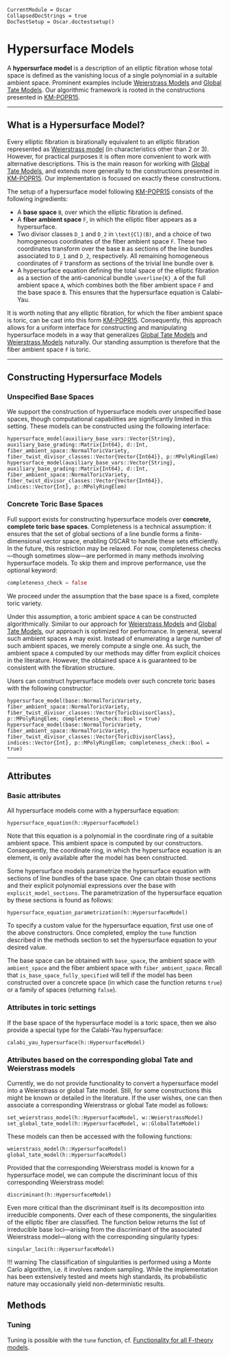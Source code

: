 ```@meta
CurrentModule = Oscar
CollapsedDocStrings = true
DocTestSetup = Oscar.doctestsetup()
```

# Hypersurface Models

A **hypersurface model** is a description of an elliptic fibration whose
total space is defined as the vanishing locus of a single polynomial in a
suitable ambient space. Prominent examples include [Weierstrass Models](@ref)
and [Global Tate Models](@ref). Our algorithmic framework is rooted in the
constructions presented in [KM-POPR15](@cite).

---

## What is a Hypersurface Model?

Every elliptic fibration is birationally equivalent to an elliptic fibration
represented as [Weierstrass model](@ref) (in characteristics other than 2 or 3).
However, for practical purposes it is often more convenient to work with alternative
descriptions. This is the main reason for working with [Global Tate Models](@ref),
and extends more generally to the constructions presented in [KM-POPR15](@cite).
Our implementation is focused on exactly these constructions.

The setup of a hypersurface model following [KM-POPR15](@cite) consists of the
following ingredients:

- A **base space** ``B``, over which the elliptic fibration is defined.
- A **fiber ambient space** ``F``, in which the elliptic fiber appears as a hypersurface.
- Two divisor classes ``D_1`` and ``D_2`` in ``\text{Cl}(B)``, and a choice of two
homogeneous coordinates of the fiber ambient space ``F``. These two coordinates transform
over the base ``B`` as sections of the line bundles associated to ``D_1`` and ``D_2``,
respectively. All remaining homogeneous coordinates of ``F`` transform as sections of the
trivial line bundle over ``B``.
- A hypersurface equation defining the total space of the elliptic fibration as a section
of the anti-canonical bundle ``\overline{K}_A`` of the full ambient space ``A``, which
combines both the fiber ambient space ``F`` and the base space ``B``. This ensures that
the hypersurface equation is Calabi–Yau.

It is worth noting that any elliptic fibration, for which the fiber ambient space is toric,
can be cast into this form [KM-POPR15](@cite). Consequently, this approach allows for a
uniform interface for constructing and manipulating hypersurface models in a way that
generalizes [Global Tate Models](@ref) and [Weierstrass Models](@ref) naturally. Our standing
assumption is therefore that the fiber ambient space ``F`` is toric.

---

## Constructing Hypersurface Models

### Unspecified Base Spaces

We support the construction of hypersurface models over unspecified base spaces, though
computational capabilities are significantly limited in this setting. These models can
be constructed using the following interface:

```@docs
hypersurface_model(auxiliary_base_vars::Vector{String}, auxiliary_base_grading::Matrix{Int64}, d::Int, fiber_ambient_space::NormalToricVariety, fiber_twist_divisor_classes::Vector{Vector{Int64}}, p::MPolyRingElem)
hypersurface_model(auxiliary_base_vars::Vector{String}, auxiliary_base_grading::Matrix{Int64}, d::Int, fiber_ambient_space::NormalToricVariety, fiber_twist_divisor_classes::Vector{Vector{Int64}}, indices::Vector{Int}, p::MPolyRingElem)
```

### Concrete Toric Base Spaces

Full support exists for constructing hypersurface models over **concrete, complete toric base spaces**.
Completeness is a technical assumption: it ensures that the set of global sections of a line bundle
forms a finite-dimensional vector space, enabling OSCAR to handle these sets efficiently. In the
future, this restriction may be relaxed. For now, completeness checks—though sometimes slow—are
performed in many methods involving hypersurface models. To skip them and improve performance, use
the optional keyword:

```julia
completeness_check = false
```

We proceed under the assumption that the base space is a fixed, complete toric variety.

Under this assumption, a toric ambient space ``A`` can be constructed algorithmically. Similar to
our approach for [Weierstrass Models](@ref) and [Global Tate Models](@ref), our approach is optimized
for performance. In general, several such ambient spaces ``A`` may exist. Instead of enumerating a
large number of such ambient spaces, we merely compute a single one. As such, the ambient space ``A``
computed by our methods may differ from explicit choices in the literature. However, the obtained
space ``A`` is guaranteed to be consistent with the fibration structure.

Users can construct hypersurface models over such concrete toric bases with the following constructor:

```@docs
hypersurface_model(base::NormalToricVariety, fiber_ambient_space::NormalToricVariety, fiber_twist_divisor_classes::Vector{ToricDivisorClass}, p::MPolyRingElem; completeness_check::Bool = true)
hypersurface_model(base::NormalToricVariety, fiber_ambient_space::NormalToricVariety, fiber_twist_divisor_classes::Vector{ToricDivisorClass}, indices::Vector{Int}, p::MPolyRingElem; completeness_check::Bool = true)
```

---

## Attributes

### Basic attributes

All hypersurface models come with a hypersurface equation:
```@docs
hypersurface_equation(h::HypersurfaceModel)
```
Note that this equation is a polynomial in the coordinate ring of a suitable
ambient space. This ambient space is computed by our constructors. Consequently,
the coordinate ring, in which the hypersurface equation is an element, is only
available after the model has been constructed.

Some hypersurface models parametrize the hypersurface equation with sections
of line bundles of the base space. One can obtain those sections and their
explicit polynomial expressions over the base with `explicit_model_sections`.
The parametrization of the hypersurface equation by these sections is found as
follows:
```@docs
hypersurface_equation_parametrization(h::HypersurfaceModel)
```

To specify a custom value for the hypersurface equation, first use one of the above
constructors. Once completed, employ the `tune` function described in the methods
section to set the hypersurface equation to your desired value.

The base space can be obtained with `base_space`, the ambient space with `ambient_space`
and the fiber ambient space with `fiber_ambient_space`. Recall that `is_base_space_fully_specified`
will tell if the model has been constructed over a concrete space (in which case
the function returns `true`) or a family of spaces (returning `false`).


### Attributes in toric settings

If the base space of the hypersurface model is a toric space, then we
also provide a special type for the Calabi-Yau hypersurface:
```@docs
calabi_yau_hypersurface(h::HypersurfaceModel)
```

### Attributes based on the corresponding global Tate and Weierstrass models

Currently, we do not provide functionality to convert a hypersurface model into
a Weierstrass or global Tate model. Still, for some constructions this might be
known or detailed in the literature. If the user wishes, one can then associate
a corresponding Weierstrass or global Tate model as follows:
```@docs
set_weierstrass_model(h::HypersurfaceModel, w::WeierstrassModel)
set_global_tate_model(h::HypersurfaceModel, w::GlobalTateModel)
```
These models can then be accessed with the following functions:
```@docs
weierstrass_model(h::HypersurfaceModel)
global_tate_model(h::HypersurfaceModel)
```
Provided that the corresponding Weierstrass model is known for a hypersurface model,
we can compute the discriminant locus of this corresponding Weierstrass model:
```@docs
discriminant(h::HypersurfaceModel)
```
Even more critical than the discriminant itself is its decomposition into irreducible
components. Over each of these components, the singularities of the elliptic fiber are
classified. The function below returns the list of irreducible base loci—arising from
the discriminant of the associated Weierstrass model—along with the corresponding singularity
types:

```@docs
singular_loci(h::HypersurfaceModel)
```
!!! warning
    The classification of singularities is performed using a Monte Carlo algorithm, i.e.
    it involves random sampling. While the implementation has been extensively tested
    and meets high standards, its probabilistic nature may occasionally yield non-deterministic
    results.

## Methods

### Tuning

Tuning is possible with the `tune` function, cf. [Functionality for all F-theory models](@ref).
